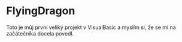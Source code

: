 # FlyingDragon
Toto je můj první veliký projekt v VisualBasic a myslím si, že se mi na začátečníka docela povedl.
